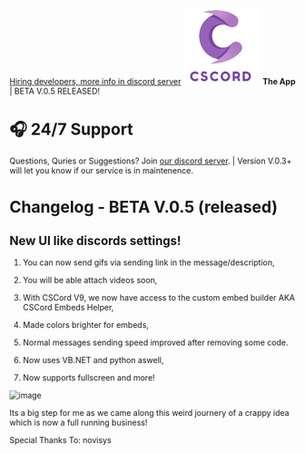 [Hiring developers, more info in discord server](https://discord.gg/m86NNb2Rhy)
[![CSCord](https://github.com/AyanTheDeveloper/CSCord/blob/master/cscordico.png?raw=true)](https://github.com/AyanTheDeveloper/CSCord-App) **The App**
 | BETA V.0.5 RELEASED!
# 🎧 24/7 Support
Questions, Quries or Suggestions? Join [our discord server](https://discord.gg/m86NNb2Rhy). | Version V.0.3+ will let you know if our service is in maintenence.
# Changelog - BETA V.0.5 (released)
## New UI like discords settings!

1. You can now send gifs via sending link in the message/description,
   
2. You will be able attach videos soon,

3. With CSCord V9, we now have access to the custom embed builder AKA CSCord Embeds Helper,
 
4. Made colors brighter for embeds,

5. Normal messages sending speed improved after removing some code.
 
6. Now uses VB.NET and python aswell,

7. Now supports fullscreen and more!


![image](https://github.com/AyanTheDeveloper/CSCord-App/assets/110039634/eeee1ed9-8952-4a06-b59f-21ad82ecad69)

Its a big step for me as we came along this weird journery of a crappy idea which is now a full running business! 

Special Thanks To: novisys

